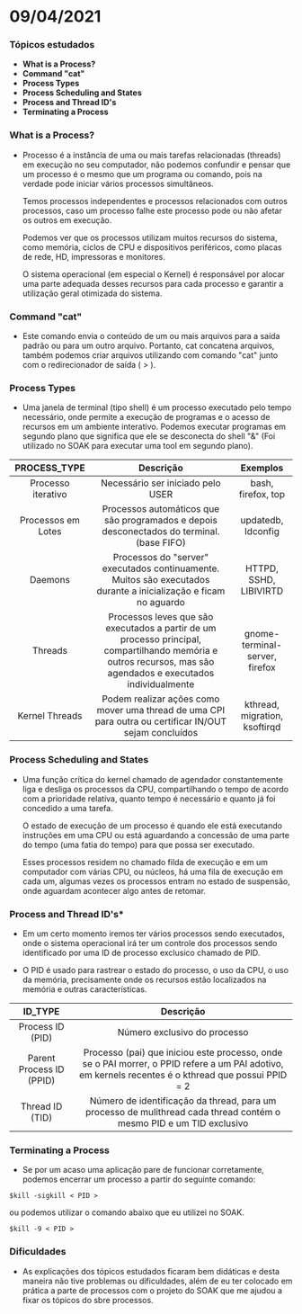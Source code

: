 # 09/04/2021

### Tópicos estudados

* **What is a Process?**
* **Command "cat"**
* **Process Types**
* **Process Scheduling and States** 
* **Process and Thread ID's**
* **Terminating a Process**


### What is a Process?

*  Processo é a instância de uma ou mais tarefas relacionadas (threads) em execução no seu computador, não podemos confundir e pensar que um processo é o mesmo que um programa ou comando, pois na verdade pode iniciar vários processos simultâneos.</p>
Temos processos independentes e processos relacionados com outros processos, caso um processo falhe este processo pode ou não afetar os outros em execução.</p>
Podemos ver que os processos utilizam muitos recursos do sistema, como memória, ciclos de CPU e dispositivos periféricos, como placas de rede, HD, impressoras e monitores.</p>
O sistema operacional (em especial o Kernel) é responsável por alocar uma parte adequada desses recursos para cada processo e garantir a utilização geral otimizada do sistema.

### Command "cat"

* Este comando envia o conteúdo de um ou mais arquivos para a saída padrão ou para um outro arquivo. Portanto, cat concatena arquivos, também podemos criar arquivos utilizando com comando "cat" junto com o redirecionador de saída ( > ).

### Process Types

* Uma janela de terminal (tipo shell) é um processo executado pelo tempo necessário, onde permite a execução de programas e o acesso de recursos em um ambiente interativo. Podemos executar programas em segundo plano que significa que ele se desconecta do shell "&" (Foi utilizado no SOAK para executar uma tool em segundo plano).

<center>

PROCESS_TYPE  | Descrição | Exemplos |
:---------: | :---------: | :--------:
Processo iterativo | Necessário ser iniciado pelo USER | bash, firefox, top |
Processos em Lotes | Processos automáticos que são programados e depois desconectados do terminal. (base FIFO) | updatedb, Idconfig |
Daemons | Processos do "server" executados continuamente. Muitos são executados durante a inicialização e ficam no aguardo | HTTPD, SSHD, LIBIVIRTD |
Threads | Processos leves que são executados a partir de um processo principal, compartilhando memória e outros recursos, mas são agendados e executados individualmente | gnome-terminal-server, firefox |
Kernel Threads | Podem realizar ações como mover uma thread de uma CPI para outra ou certificar IN/OUT sejam concluídos | kthread, migration, ksoftirqd |


</center>

### Process Scheduling and States

* Uma função crítica do kernel chamado de agendador constantemente liga e desliga os processos da CPU, compartilhando o tempo de acordo com a prioridade relativa, quanto tempo é necessário e quanto já foi concedido a uma tarefa. </p>
O estado de execução de um processo é quando ele está executando instruções em uma CPU ou está aguardando a concessão de uma parte do tempo (uma fatia do tempo) para que possa ser executado.</p>
Esses processos residem no chamado filda de execução e em um computador com várias CPU, ou núcleos, há uma fila de execução em cada um, algumas vezes os processos entram no estado de suspensão, onde aguardam acontecer algo antes de retomar.

### Process and Thread ID's*

* Em um certo momento iremos ter vários processos sendo executados, onde o sistema operacional irá ter um controle dos processos sendo identificado por uma ID de processo exclusico chamado de PID.</p>
* O PID é usado para rastrear o estado do processo, o uso da CPU, o uso da memória, precisamente onde os recursos estão localizados na memória e outras características.

<center>

ID_TYPE  | Descrição |
:---------: | :---------: |
Process ID (PID) | Número exclusivo do processo |
Parent Process ID (PPID) | Processo (pai) que iniciou este processo, onde se o PAI morrer, o PPID refere a um PAI adotivo, em kernels recentes é o kthread que possui PPID = 2 |
Thread ID (TID) | Número de identificação da thread, para um processo de mulithread cada thread contém o mesmo PID e um TID exclusivo |


</center>

### Terminating a Process

* Se por um acaso uma aplicação pare de funcionar corretamente, podemos encerrar um processo a partir do seguinte comando:
```
$kill -sigkill < PID >

```
 ou podemos utilizar o comando abaixo que eu utilizei no SOAK.

```
$kill -9 < PID >

```

### Dificuldades

* As explicações dos tópicos estudados ficaram  bem didáticas e desta maneira não tive problemas ou dificuldades, além de eu ter colocado em prática a parte de processos com o projeto do SOAK que me ajudou a fixar os tópicos do sbre processos.
